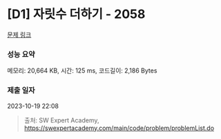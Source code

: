 # [D1] 자릿수 더하기 - 2058 

[문제 링크](https://swexpertacademy.com/main/code/problem/problemDetail.do?contestProbId=AV5QPRjqA10DFAUq) 

### 성능 요약

메모리: 20,664 KB, 시간: 125 ms, 코드길이: 2,186 Bytes

### 제출 일자

2023-10-19 22:08



> 출처: SW Expert Academy, https://swexpertacademy.com/main/code/problem/problemList.do